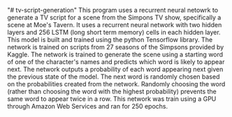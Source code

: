 "# tv-script-generation" 
This program uses a recurrent neural netowrk to generate a TV script for a scene from the Simpons TV show, specifically a scene at Moe's Tavern. It uses a recurrent neural network with two hidden layers and 256 LSTM (long short term memory) cells in each hidden layer. This model is built and trained using the python Tensorflow library. The network is trained on scripts from 27 seasons of the Simpsons provided by Kaggle. The network is trained to generate the scene using a starting word of one of the character's names and predicts which word is likely to appear next. The network outputs a probability of each word appearing next given the previous state of the model. The next word is randomly chosen based on the probabilities created from the network. Randomly choosing the word (rather than choosing the word with the highest probability) prevents the same word to appear twice in a row. This network was train using a GPU through Amazon Web Services and ran for 250 epochs. 
